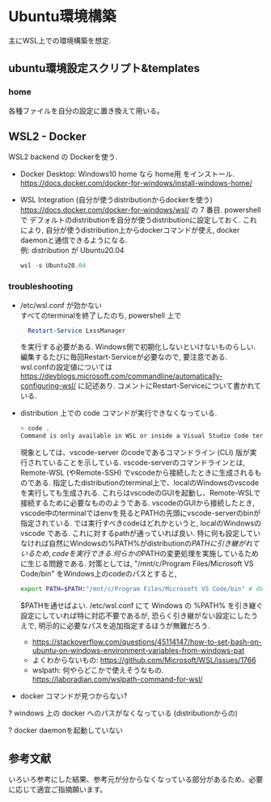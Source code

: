 # Ubuntu環境構築

主にWSL上での環境構築を想定.

## ubuntu環境設定スクリプト&templates

### home

各種ファイルを自分の設定に置き換えて用いる。


## WSL2 - Docker

WSL2 backend の Dockerを使う.

- Docker Desktop: Windows10 home なら home用 をインストール.  
  https://docs.docker.com/docker-for-windows/install-windows-home/

- WSL Integration (自分が使うdistributionからdockerを使う)  
  https://docs.docker.com/docker-for-windows/wsl/
  の 7 番目.
  powershell で デフォルトのdistributionを自分が使うdistributionに設定しておく.
  これにより, 自分が使うdistribution上からdockerコマンドが使え, docker daemonと通信できるようになる.  
  例: distribution が Ubuntu20.04  
  ``` powershell
  wsl -s Ubuntu20.04
  ```
### troubleshooting

- /etc/wsl.conf が効かない  
  すべてのterminalを終了したのち, powershell 上で
  ``` powershell
    Restart-Service LxssManager
    ```
    を実行する必要がある. Windows側で初期化しないといけないものらしい. 編集するたびに毎回Restart-Serviceが必要なので, 要注意である.  
    wsl.confの設定値については
    https://devblogs.microsoft.com/commandline/automatically-configuring-wsl/ に記述あり.
    コメントにRestart-Serviceについて書かれている.

- distribution 上での code コマンドが実行できなくなっている.  
  ``` bash
  > code .
  Command is only available in WSL or inside a Visual Studio Code terminal. 
  ```
  現象としては、vscode-server のcodeであるコマンドライン (CLI) 版が実行されていることを示している.
  vscode-serverのコマンドラインとは, Remote-WSL (やRemote-SSH) でvscodeから接続したときに生成されるものである. 指定したdistributionのterminal上で、localのWindowsのvscode を実行しても生成される. これらはvscodeのGUIを起動し、Remote-WSLで接続するために必要なもののようである. vscodeのGUIから接続したとき, vscode中のterminalではenvを見るとPATHの先頭にvscode-serverのbinが指定されている.
  では実行すべきcodeはどれかというと, localのWindowsのvscode である. これに対するpathが通っていれば良い.
  特に何も設定していなければ自然にWindowsの%PATH%がdistributionの$PATHに引き継がれているため, codeを実行できる. 何らかの$PATHの変更処理を実施しているために生じる問題である.
  対策としては, "/mnt/c/Program Files/Microsoft VS Code/bin" をWindows上のcodeのパスとすると,
  ``` bash
  export PATH=$PATH:"/mnt/c/Program Files/Microsoft VS Code/bin" # double quote で囲むのがポイント.
  ```
  $PATHを通せばよい. /etc/wsl.conf にて Windows の %PATH% を引き継ぐ設定にしていれば特に対応不要であるが, 恐らく引き継がない設定にしたうえで, 明示的に必要なパスを追加指定するほうが無難だろう.
  - https://stackoverflow.com/questions/45114147/how-to-set-bash-on-ubuntu-on-windows-environment-variables-from-windows-pat
  - よくわからないもの: https://github.com/Microsoft/WSL/issues/1766
  - wslpath: 何やらどこかで使えそうなもの. https://laboradian.com/wslpath-command-for-wsl/

- docker コマンドが見つからない?

? windows 上の docker へのパスがなくなっている (distributionからの)

? docker daemonを起動していない


## 参考文献

いろいろ参考にした結果、参考元が分からなくなっている部分があるため、必要に応じて適宜ご指摘願います。

